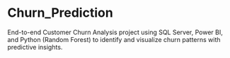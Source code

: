 # Churn_Prediction
End-to-end Customer Churn Analysis project using SQL Server, Power BI, and Python (Random Forest) to identify and visualize churn patterns with predictive insights.
